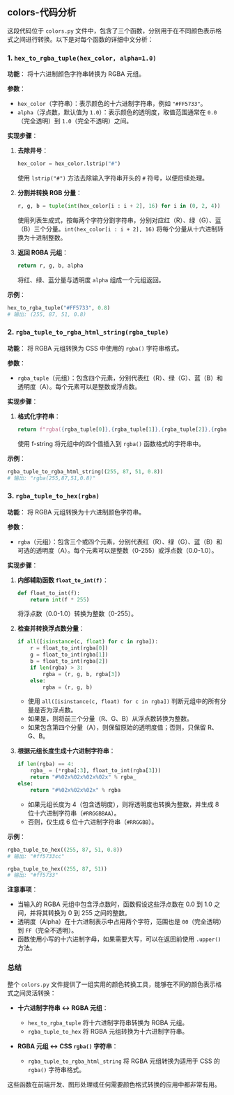 ## colors-代码分析
这段代码位于 `colors.py` 文件中，包含了三个函数，分别用于在不同颜色表示格式之间进行转换。以下是对每个函数的详细中文分析：

### 1. `hex_to_rgba_tuple(hex_color, alpha=1.0)`

**功能**：
将十六进制颜色字符串转换为 RGBA 元组。

**参数**：
- `hex_color`（字符串）：表示颜色的十六进制字符串，例如 `"#FF5733"`。
- `alpha`（浮点数，默认值为 `1.0`）：表示颜色的透明度，取值范围通常在 `0.0`（完全透明）到 `1.0`（完全不透明）之间。

**实现步骤**：
1. **去除井号**：
   ```python
   hex_color = hex_color.lstrip("#")
   ```
   使用 `lstrip("#")` 方法去除输入字符串开头的 `#` 符号，以便后续处理。

2. **分割并转换 RGB 分量**：
   ```python
   r, g, b = tuple(int(hex_color[i : i + 2], 16) for i in (0, 2, 4))
   ```
   使用列表生成式，按每两个字符分割字符串，分别对应红（R）、绿（G）、蓝（B）三个分量。`int(hex_color[i : i + 2], 16)` 将每个分量从十六进制转换为十进制整数。

3. **返回 RGBA 元组**：
   ```python
   return r, g, b, alpha
   ```
   将红、绿、蓝分量与透明度 `alpha` 组成一个元组返回。

**示例**：
```python
hex_to_rgba_tuple("#FF5733", 0.8)
# 输出: (255, 87, 51, 0.8)
```

### 2. `rgba_tuple_to_rgba_html_string(rgba_tuple)`

**功能**：
将 RGBA 元组转换为 CSS 中使用的 `rgba()` 字符串格式。

**参数**：
- `rgba_tuple`（元组）：包含四个元素，分别代表红（R）、绿（G）、蓝（B）和透明度（A）。每个元素可以是整数或浮点数。

**实现步骤**：
1. **格式化字符串**：
   ```python
   return f"rgba({rgba_tuple[0]},{rgba_tuple[1]},{rgba_tuple[2]},{rgba_tuple[3]})"
   ```
   使用 f-string 将元组中的四个值插入到 `rgba()` 函数格式的字符串中。

**示例**：
```python
rgba_tuple_to_rgba_html_string((255, 87, 51, 0.8))
# 输出: "rgba(255,87,51,0.8)"
```

### 3. `rgba_tuple_to_hex(rgba)`

**功能**：
将 RGBA 元组转换为十六进制颜色字符串。

**参数**：
- `rgba`（元组）：包含三个或四个元素，分别代表红（R）、绿（G）、蓝（B）和可选的透明度（A）。每个元素可以是整数（0-255）或浮点数（0.0-1.0）。

**实现步骤**：

1. **内部辅助函数 `float_to_int(f)`**：
   ```python
   def float_to_int(f):
       return int(f * 255)
   ```
   将浮点数（0.0-1.0）转换为整数（0-255）。

2. **检查并转换浮点数分量**：
   ```python
   if all([isinstance(c, float) for c in rgba]):
       r = float_to_int(rgba[0])
       g = float_to_int(rgba[1])
       b = float_to_int(rgba[2])
       if len(rgba) > 3:
           rgba = (r, g, b, rgba[3])
       else:
           rgba = (r, g, b)
   ```
   - 使用 `all([isinstance(c, float) for c in rgba])` 判断元组中的所有分量是否为浮点数。
   - 如果是，则将前三个分量（R、G、B）从浮点数转换为整数。
   - 如果包含第四个分量（A），则保留原始的透明度值；否则，只保留 R、G、B。

3. **根据元组长度生成十六进制字符串**：
   ```python
   if len(rgba) == 4:
       rgba_ = (*rgba[:3], float_to_int(rgba[3]))
       return "#%02x%02x%02x%02x" % rgba_
   else:
       return "#%02x%02x%02x" % rgba
   ```
   - 如果元组长度为 4（包含透明度），则将透明度也转换为整数，并生成 8 位十六进制字符串（`#RRGGBBAA`）。
   - 否则，仅生成 6 位十六进制字符串（`#RRGGBB`）。

**示例**：
```python
rgba_tuple_to_hex((255, 87, 51, 0.8))
# 输出: "#ff5733cc"

rgba_tuple_to_hex((255, 87, 51))
# 输出: "#ff5733"
```

**注意事项**：
- 当输入的 RGBA 元组中包含浮点数时，函数假设这些浮点数在 0.0 到 1.0 之间，并将其转换为 0 到 255 之间的整数。
- 透明度（Alpha）在十六进制表示中占用两个字符，范围也是 `00`（完全透明）到 `FF`（完全不透明）。
- 函数使用小写的十六进制字母，如果需要大写，可以在返回前使用 `.upper()` 方法。

### 总结

整个 `colors.py` 文件提供了一组实用的颜色转换工具，能够在不同的颜色表示格式之间灵活转换：

- **十六进制字符串 ↔ RGBA 元组**：
  - `hex_to_rgba_tuple` 将十六进制字符串转换为 RGBA 元组。
  - `rgba_tuple_to_hex` 将 RGBA 元组转换为十六进制字符串。

- **RGBA 元组 ↔ CSS `rgba()` 字符串**：
  - `rgba_tuple_to_rgba_html_string` 将 RGBA 元组转换为适用于 CSS 的 `rgba()` 字符串格式。

这些函数在前端开发、图形处理或任何需要颜色格式转换的应用中都非常有用。
